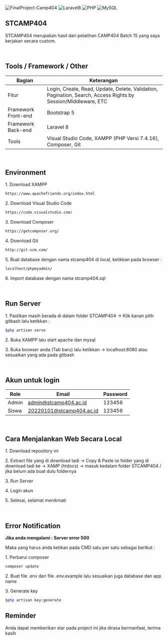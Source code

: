 ![FinalProject-Camp404](https://img.shields.io/badge/FinalProject-Camp404-blue?logo=github&color=%23F7DF1E)
![Laravel8](https://img.shields.io/badge/-Laravel8-white?style=flat&logo=laravel)
![PHP](https://img.shields.io/badge/-PHP-grey.svg?&logo=PHP&logoColor=white)
![MySQL](https://img.shields.io/badge/-MySQL-blue.svg?style=flat&logo=mysql&logoColor=white)

## STCAMP404
<p>STCAMP404 merupakan hasil dari pelatihan CAMP404 Batch 15 yang saya kerjakan secara custom.</p>

<br>

## Tools / Framework / Other
| Bagian | Keterangan |
| --- | --- |
| Fitur | Login, Create, Read, Update, Delete, Validation, Pagination, Search, Access Rights by Session/Middleware, ETC |
| Framework Front-end | Bootstrap 5 |
| Framework Back-end | Laravel 8 |
| Tools | Visual Studio Code, XAMPP (PHP Versi 7.4.16), Composer, Git |

<br>

## Environment
<p>1. Download XAMPP</p>

```bash
https://www.apachefriends.org/index.html
```

<p>2. Download Visual Studio Code</p>

```bash
https://code.visualstudio.com/
```

<p>3. Download Composer</p>

```bash
https://getcomposer.org/
```

<p>4. Download Git</p>

```bash
http://git-scm.com/
```

<p>5. Buat database dengan nama stcamp404 di local, ketikkan pada browser :</p>

```bash
localhost/phpmyadmin/
```

<p>6. Import database dengan nama stcamp404.sql</p>

<br>

## Run Server
<p>1. Pastikan masih berada di dalam folder STCAMP404 -> Klik kanan pilih gitbash lalu ketikkan :</p>

```bash
$php artisan serve
```

<p>2. Buka XAMPP lalu start apache dan mysql</p>
<p>3. Buka browser anda (Tab baru) lalu ketikkan -> localhost:8080 atau sesuaikan yang ada pada gitbash</p>

<br>

## Akun untuk login
| Role | Email | Password |
| --- | --- | --- |
| Admin | admin@stcamp404.ac.id | 123456 |
| Siswa | 20220101@stcamp404.ac.id | 123456 |

<br>

## Cara Menjalankan Web Secara Local
<p>1. Download repository ini</p>
<p>2. Extract file yang di download tadi -> Copy & Paste isi folder yang di download tadi ke -> XAMP (htdocs) -> masuk kedalam folder STCAMP404 / jika belum ada buat dulu foldernya</p>
<p>3. Run Server</p>
<p>4. Login akun</p>
<p>5. Selesai, selamat menikmati</p>

<br>

## Error Notification
<strong>Jika anda mengalami : Server error 500</strong>

<p>Maka yang harus anda ketikan pada CMD satu per satu sebagai berikut :</p>
<p>1. Perbarui composer</p>

```bash
composer update
```

<p>2. Buat file .env dari file .env.example lalu sesuaikan juga database dan app name</p>
<p>3. Generate key</p>

```bash
$php artisan key:generate
```

## Reminder
<p>Anda dapat memberikan star pada project ini jika dirasa bermanfaat, terima kasih</p>
